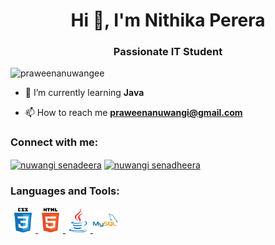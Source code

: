 <h1 align="center">Hi 👋, I'm Nithika Perera</h1>
<h3 align="center">Passionate IT Student</h3>

<p align="left"> <img src="https://komarev.com/ghpvc/?username=praweenanuwangee&label=Profile%20views&color=0e75b6&style=flat" alt="praweenanuwangee" /> </p>

- 🌱 I’m currently learning **Java**

- 📫 How to reach me **praweenanuwangi@gmail.com**

<h3 align="left">Connect with me:</h3>
<p align="left">
<a href="https://fb.com/nuwangi senadeera" target="blank"><img align="center" src="https://raw.githubusercontent.com/rahuldkjain/github-profile-readme-generator/master/src/images/icons/Social/facebook.svg" alt="nuwangi senadeera" height="30" width="40" /></a>
<a href="https://instagram.com/nuwangi senadheera" target="blank"><img align="center" src="https://raw.githubusercontent.com/rahuldkjain/github-profile-readme-generator/master/src/images/icons/Social/instagram.svg" alt="nuwangi senadheera" height="30" width="40" /></a>
</p>

<h3 align="left">Languages and Tools:</h3>
<p align="left"> <a href="https://www.w3schools.com/css/" target="_blank" rel="noreferrer"> <img src="https://raw.githubusercontent.com/devicons/devicon/master/icons/css3/css3-original-wordmark.svg" alt="css3" width="40" height="40"/> </a> <a href="https://www.w3.org/html/" target="_blank" rel="noreferrer"> <img src="https://raw.githubusercontent.com/devicons/devicon/master/icons/html5/html5-original-wordmark.svg" alt="html5" width="40" height="40"/> </a> <a href="https://www.java.com" target="_blank" rel="noreferrer"> <img src="https://raw.githubusercontent.com/devicons/devicon/master/icons/java/java-original.svg" alt="java" width="40" height="40"/> </a> <a href="https://www.mysql.com/" target="_blank" rel="noreferrer"> <img src="https://raw.githubusercontent.com/devicons/devicon/master/icons/mysql/mysql-original-wordmark.svg" alt="mysql" width="40" height="40"/> </a> </p>
